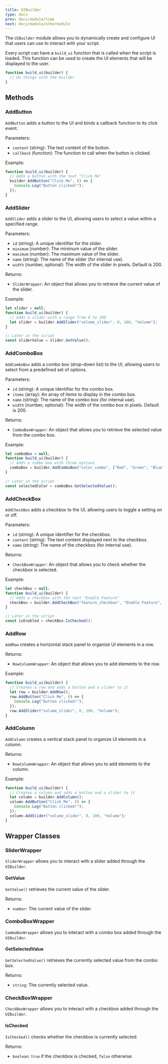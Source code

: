 ```yaml
---
title: UIBuilder
type: docs
prev: docs/module/time
next: docs/module/othermodule
---
```


The `UIBuilder` module allows you to dynamically create and configure UI that users can use to interact with your script.

Every script can have a `build_ui` function that is called when the script is loaded. This function can be used to create the UI elements that will be displayed to the user.

```javascript
function build_ui(builder) {
  // Do things with the builder
}
```

## Methods

### AddButton

`AddButton` adds a button to the UI and binds a callback function to its click event.

Parameters:

- `content` (string): The text content of the button.
- `callback` (function): The function to call when the button is clicked.

Example:
```javascript
function build_ui(builder) {
  // Adds a button with the text "Click Me"
  builder.AddButton("Click Me", () => {
    Console.Log("Button clicked!");
  });
}
```

### AddSlider

`AddSlider` adds a slider to the UI, allowing users to select a value within a specified range.

Parameters:

- `id` (string): A unique identifier for the slider.
- `minimum` (number): The minimum value of the slider.
- `maximum` (number): The maximum value of the slider.
- `name` (string): The name of the slider (for internal use).
- `width` (number, optional): The width of the slider in pixels. Default is 200.

Returns:

- `SliderWrapper`: An object that allows you to retrieve the current value of the slider.

Example:
```javascript
let slider = null;
function build_ui(builder) {
  // Adds a slider with a range from 0 to 100
  let slider = builder.AddSlider("volume_slider", 0, 100, "Volume");
}

// Later in the script
const sliderValue = slider.GetValue();
```

### AddComboBox

`AddComboBox` adds a combo box (drop-down list) to the UI, allowing users to select from a predefined set of options.

Parameters:

- `id` (string): A unique identifier for the combo box.
- `items` (array): An array of items to display in the combo box.
- `name` (string): The name of the combo box (for internal use).
- `width` (number, optional): The width of the combo box in pixels. Default is 200.

Returns:

- `ComboBoxWrapper`: An object that allows you to retrieve the selected value from the combo box.

Example:
```javascript
let comboBox = null;
function build_ui(builder) {
  // Adds a combo box with three options
  comboBox = builder.AddComboBox("color_combo", ["Red", "Green", "Blue"], "Color");
}

// Later in the script
const selectedColor = comboBox.GetSelectedValue();
```

### AddCheckBox

`AddCheckBox` adds a checkbox to the UI, allowing users to toggle a setting on or off.

Parameters:

- `id` (string): A unique identifier for the checkbox.
- `content` (string): The text content displayed next to the checkbox.
- `name` (string): The name of the checkbox (for internal use).

Returns:

- `CheckBoxWrapper`: An object that allows you to check whether the checkbox is selected.

Example:
```javascript
let checkBox = null;
function build_ui(builder) {
  // Adds a checkbox with the text "Enable Feature"
  checkBox = builder.AddCheckBox("feature_checkbox", "Enable Feature", "Feature");
}

// Later in the script
const isEnabled = checkBox.IsChecked();
```

### AddRow

`AddRow` creates a horizontal stack panel to organize UI elements in a row.

Returns:

- `RowColumnWrapper`: An object that allows you to add elements to the row.

Example:
```javascript
function build_ui(builder) {
  // Creates a row and adds a button and a slider to it
  let row = builder.AddRow();
  row.AddButton("Click Me", () => {
    Console.Log("Button clicked!");
  });
  row.AddSlider("volume_slider", 0, 100, "Volume");
}
```

### AddColumn

`AddColumn` creates a vertical stack panel to organize UI elements in a column.

Returns:

- `RowColumnWrapper`: An object that allows you to add elements to the column.

Example:
```javascript
function build_ui(builder) {
  // Creates a column and adds a button and a slider to it
  let column = builder.AddColumn();
  column.AddButton("Click Me", () => {
    Console.Log("Button clicked!");
  });
  column.AddSlider("volume_slider", 0, 100, "Volume");
}
```

## Wrapper Classes

### SliderWrapper

`SliderWrapper` allows you to interact with a slider added through the `UIBuilder`.

#### GetValue

`GetValue()` retrieves the current value of the slider.

Returns:

- `number`: The current value of the slider.

### ComboBoxWrapper

`ComboBoxWrapper` allows you to interact with a combo box added through the `UIBuilder`.

#### GetSelectedValue

`GetSelectedValue()` retrieves the currently selected value from the combo box.

Returns:

- `string`: The currently selected value.

### CheckBoxWrapper

`CheckBoxWrapper` allows you to interact with a checkbox added through the `UIBuilder`.

#### IsChecked

`IsChecked()` checks whether the checkbox is currently selected.

Returns:

- `boolean`: `true` if the checkbox is checked, `false` otherwise.

